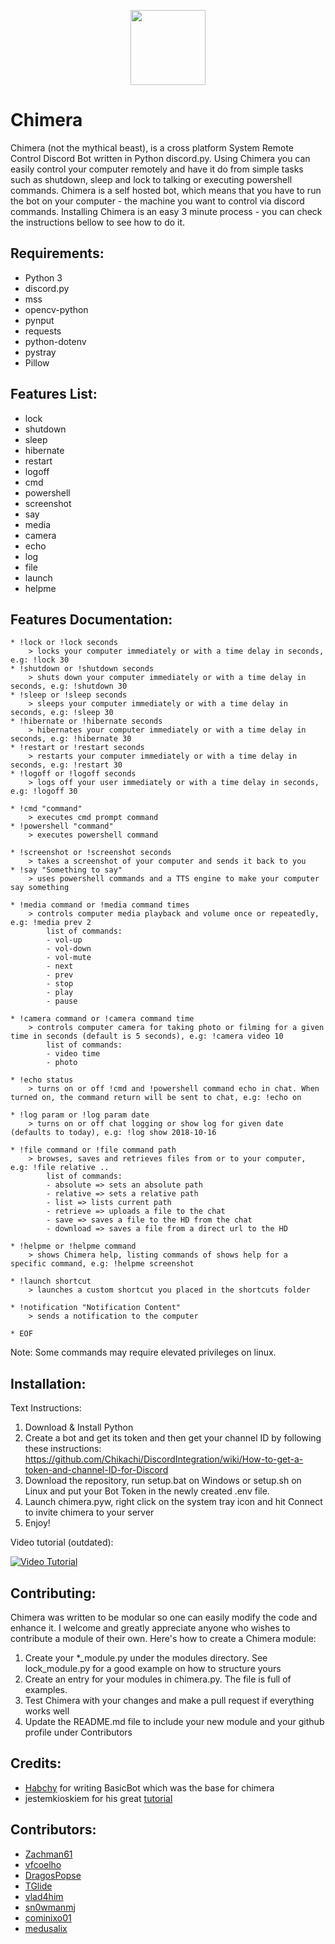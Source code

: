 <p align="center">
  <img  width="120" height="120" src="https://user-images.githubusercontent.com/11155359/46568982-b4a6c980-c956-11e8-9232-64b64be1369c.png">
</p>



# Chimera
Chimera (not the mythical beast), is a cross platform System Remote Control Discord Bot written in Python discord.py.
Using Chimera you can easily control your computer remotely and have it do from simple tasks such as shutdown, sleep and lock to talking or executing powershell commands.
Chimera is a self hosted bot, which means that you have to run the bot on your computer - the machine you want to control via discord commands.
Installing Chimera is an easy 3 minute process - you can check the instructions bellow to see how to do it.

## Requirements:
* Python 3
* discord.py
* mss
* opencv-python
* pynput
* requests
* python-dotenv
* pystray
* Pillow

## Features List:
* lock
* shutdown
* sleep
* hibernate
* restart
* logoff
* cmd
* powershell
* screenshot
* say
* media
* camera
* echo
* log
* file
* launch
* helpme

## Features Documentation:
```
* !lock or !lock seconds
	> locks your computer immediately or with a time delay in seconds, e.g: !lock 30
* !shutdown or !shutdown seconds
	> shuts down your computer immediately or with a time delay in seconds, e.g: !shutdown 30
* !sleep or !sleep seconds
	> sleeps your computer immediately or with a time delay in seconds, e.g: !sleep 30
* !hibernate or !hibernate seconds
	> hibernates your computer immediately or with a time delay in seconds, e.g: !hibernate 30
* !restart or !restart seconds
	> restarts your computer immediately or with a time delay in seconds, e.g: !restart 30
* !logoff or !logoff seconds
	> logs off your user immediately or with a time delay in seconds, e.g: !logoff 30

* !cmd "command"
	> executes cmd prompt command
* !powershell "command"
	> executes powershell command

* !screenshot or !screenshot seconds
	> takes a screenshot of your computer and sends it back to you 
* !say "Something to say"
	> uses powershell commands and a TTS engine to make your computer say something

* !media command or !media command times
	> controls computer media playback and volume once or repeatedly, e.g: !media prev 2
		list of commands:
		- vol-up
		- vol-down
		- vol-mute
		- next
		- prev
		- stop
		- play
		- pause
		
* !camera command or !camera command time
	> controls computer camera for taking photo or filming for a given time in seconds (default is 5 seconds), e.g: !camera video 10
		list of commands:
		- video time
		- photo
		
* !echo status
	> turns on or off !cmd and !powershell command echo in chat. When turned on, the command return will be sent to chat, e.g: !echo on
	
* !log param or !log param date
	> turns on or off chat logging or show log for given date (defaults to today), e.g: !log show 2018-10-16

* !file command or !file command path
	> browses, saves and retrieves files from or to your computer, e.g: !file relative ..
		list of commands:
		- absolute => sets an absolute path
		- relative => sets a relative path
		- list => lists current path
		- retrieve => uploads a file to the chat
		- save => saves a file to the HD from the chat
		- download => saves a file from a direct url to the HD
		
* !helpme or !helpme command
	> shows Chimera help, listing commands of shows help for a specific command, e.g: !helpme screenshot

* !launch shortcut
    > launches a custom shortcut you placed in the shortcuts folder
    
* !notification "Notification Content"
    > sends a notification to the computer

* EOF
```
Note: Some commands may require elevated privileges on linux.

## Installation:

Text Instructions:
1. Download & Install Python
2. Create a bot and get its token and then get your channel ID by following these instructions: https://github.com/Chikachi/DiscordIntegration/wiki/How-to-get-a-token-and-channel-ID-for-Discord
3. Download the repository, run setup.bat on Windows or setup.sh on Linux and put your Bot Token in the newly created .env file. 
4. Launch chimera.pyw, right click on the system tray icon and hit Connect to invite chimera to your server
5. Enjoy!

Video tutorial (outdated):

[![Video Tutorial](https://j.gifs.com/l5m85j.gif)](https://www.youtube.com/watch?v=Q5gkddzSCgA)





## Contributing:
Chimera was written to be modular so one can easily modify the code and enhance it. I welcome and greatly appreciate anyone who wishes to contribute a module of their own.
Here's how to create a Chimera module:

1. Create your *_module.py under the modules directory. See lock_module.py for a good example on how to structure yours
2. Create an entry for your modules in chimera.py. The file is full of examples.
3. Test Chimera with your changes and make a pull request if everything works well
4. Update the README.md file to include your new module and your github profile under Contributors


## Credits:
* [Habchy](https://github.com/Habchy) for writing BasicBot which was the base for chimera
* jestemkioskiem for his great [tutorial](https://steemit.com/utopian-io/@jestemkioskiem/build-your-own-discord-bot-with-python-1-basicbot)

## Contributors:
* [Zachman61](https://github.com/Zachman61)
* [vfcoelho](https://github.com/vfcoelho)
* [DragosPopse](https://github.com/DragosPopse)
* [TGlide](https://github.com/TGlide)
* [vlad4him](https://github.com/vlad4him)
* [sn0wmanmj](https://github.com/sn0wmanmj)
* [cominixo01](https://github.com/cominixo01)
* [medusalix](https://github.com/medusalix)
